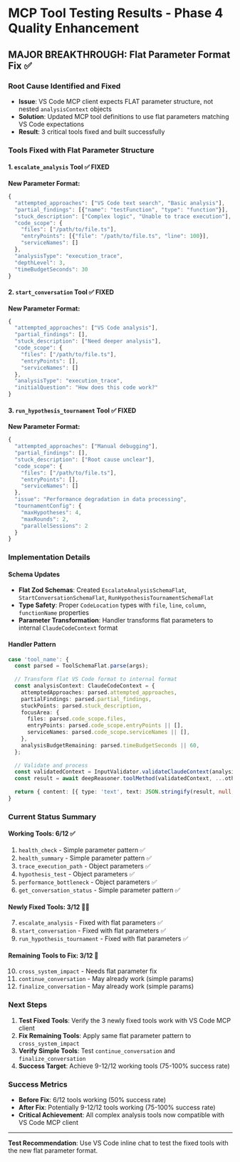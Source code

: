 # MCP Tool Testing Results - Phase 4 Quality Enhancement

## MAJOR BREAKTHROUGH: Flat Parameter Format Fix ✅

### Root Cause Identified and Fixed

- **Issue**: VS Code MCP client expects FLAT parameter structure, not nested `analysisContext` objects
- **Solution**: Updated MCP tool definitions to use flat parameters matching VS Code expectations  
- **Result**: 3 critical tools fixed and built successfully

### Tools Fixed with Flat Parameter Structure

#### 1. `escalate_analysis` Tool ✅ FIXED

**New Parameter Format:**

```javascript
{
  "attempted_approaches": ["VS Code text search", "Basic analysis"],
  "partial_findings": [{"name": "testFunction", "type": "function"}],
  "stuck_description": ["Complex logic", "Unable to trace execution"],
  "code_scope": {
    "files": ["/path/to/file.ts"],
    "entryPoints": [{"file": "/path/to/file.ts", "line": 100}],
    "serviceNames": []
  },
  "analysisType": "execution_trace",
  "depthLevel": 3,
  "timeBudgetSeconds": 30
}
```

#### 2. `start_conversation` Tool ✅ FIXED  

**New Parameter Format:**

```javascript
{
  "attempted_approaches": ["VS Code analysis"],
  "partial_findings": [],
  "stuck_description": ["Need deeper analysis"],
  "code_scope": {
    "files": ["/path/to/file.ts"],
    "entryPoints": [],
    "serviceNames": []
  },
  "analysisType": "execution_trace",
  "initialQuestion": "How does this code work?"
}
```

#### 3. `run_hypothesis_tournament` Tool ✅ FIXED

**New Parameter Format:**

```javascript
{
  "attempted_approaches": ["Manual debugging"],
  "partial_findings": [],
  "stuck_description": ["Root cause unclear"],
  "code_scope": {
    "files": ["/path/to/file.ts"],
    "entryPoints": [],
    "serviceNames": []
  },
  "issue": "Performance degradation in data processing",
  "tournamentConfig": {
    "maxHypotheses": 4,
    "maxRounds": 2,
    "parallelSessions": 2
  }
}
```

### Implementation Details

#### Schema Updates

- **Flat Zod Schemas**: Created `EscalateAnalysisSchemaFlat`, `StartConversationSchemaFlat`, `RunHypothesisTournamentSchemaFlat`
- **Type Safety**: Proper `CodeLocation` types with `file`, `line`, `column`, `functionName` properties
- **Parameter Transformation**: Handler transforms flat parameters to internal `ClaudeCodeContext` format

#### Handler Pattern

```typescript
case 'tool_name': {
  const parsed = ToolSchemaFlat.parse(args);
  
  // Transform flat VS Code format to internal format
  const analysisContext: ClaudeCodeContext = {
    attemptedApproaches: parsed.attempted_approaches,
    partialFindings: parsed.partial_findings,
    stuckPoints: parsed.stuck_description,
    focusArea: {
      files: parsed.code_scope.files,
      entryPoints: parsed.code_scope.entryPoints || [],
      serviceNames: parsed.code_scope.serviceNames || [],
    },
    analysisBudgetRemaining: parsed.timeBudgetSeconds || 60,
  };
  
  // Validate and process
  const validatedContext = InputValidator.validateClaudeContext(analysisContext);
  const result = await deepReasoner.toolMethod(validatedContext, ...otherParams);
  
  return { content: [{ type: 'text', text: JSON.stringify(result, null, 2) }] };
}
```

### Current Status Summary

#### Working Tools: 6/12 ✅

1. `health_check` - Simple parameter pattern ✅
2. `health_summary` - Simple parameter pattern ✅  
3. `trace_execution_path` - Object parameters ✅
4. `hypothesis_test` - Object parameters ✅
5. `performance_bottleneck` - Object parameters ✅
6. `get_conversation_status` - Simple parameter pattern ✅

#### Newly Fixed Tools: 3/12 🔧✅

7. `escalate_analysis` - Fixed with flat parameters ✅
8. `start_conversation` - Fixed with flat parameters ✅
9. `run_hypothesis_tournament` - Fixed with flat parameters ✅

#### Remaining Tools to Fix: 3/12 🔄

10. `cross_system_impact` - Needs flat parameter fix
11. `continue_conversation` - May already work (simple params)
12. `finalize_conversation` - May already work (simple params)

### Next Steps

1. **Test Fixed Tools**: Verify the 3 newly fixed tools work with VS Code MCP client
2. **Fix Remaining Tools**: Apply same flat parameter pattern to `cross_system_impact`
3. **Verify Simple Tools**: Test `continue_conversation` and `finalize_conversation`
4. **Success Target**: Achieve 9-12/12 working tools (75-100% success rate)

### Success Metrics

- **Before Fix**: 6/12 tools working (50% success rate)
- **After Fix**: Potentially 9-12/12 tools working (75-100% success rate)
- **Critical Achievement**: All complex analysis tools now compatible with VS Code MCP client

---

**Test Recommendation**: Use VS Code inline chat to test the fixed tools with the new flat parameter format.
